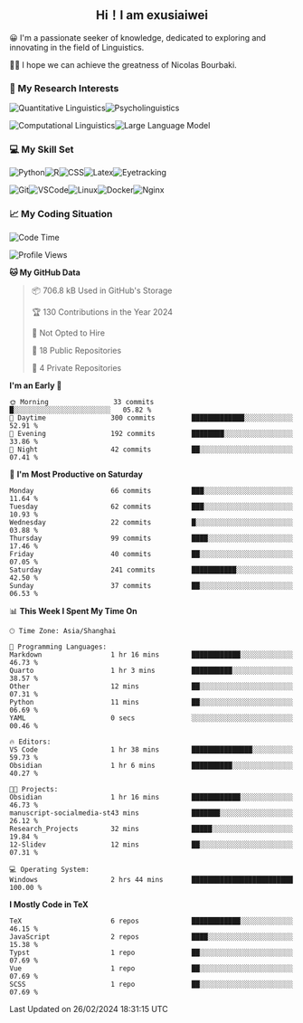   

## <div align="center">Hi！I am exusiaiwei</div>  

😀 I'm a passionate seeker of knowledge, dedicated to exploring and innovating in the field of Linguistics.

🙋‍♂️ I hope we can achieve the greatness of Nicolas Bourbaki.

### 🔬 My Research Interests  

![Quantitative Linguistics](https://img.shields.io/badge/Quantitative%20Linguistics-%230072CC.svg?&style=for-the-badge&logo=appveyor&logoColor=white)![Psycholinguistics](https://img.shields.io/badge/Psycholinguistics-%2301a3a1.svg?&style=for-the-badge&logo=AWS%20Amplify&logoColor=white)

![Computational Linguistics](https://img.shields.io/badge/Computational%20Linguistics-%231877F2.svg?&style=for-the-badge&logo=Markdown&logoColor=white)![Large Language Model](https://img.shields.io/badge/Large%20Language%20Model-%23F76300.svg?&style=for-the-badge&logo=Android&logoColor=white)

### 💻 My Skill Set

![Python](https://img.shields.io/badge/Python-%2314354C.svg?style=for-the-badge&logo=python&logoColor=white&color=2AB3E3)![R](https://img.shields.io/badge/-R-276DC3?style=for-the-badge&logo=r&logoColor=white)![CSS](https://img.shields.io/badge/-CSS-1572B6?style=for-the-badge&logo=css3&logoColor=white)![Latex](https://img.shields.io/badge/-Latex-008080?style=for-the-badge&logo=latex&logoColor=white)![Eyetracking](https://img.shields.io/badge/Eyetracking-%230078D6?style=for-the-badge&logo=SearXNG&logoColor=#3050FF)

![Git](https://img.shields.io/badge/-Git-F05032?style=for-the-badge&logo=git&logoColor=white)![VSCode](https://img.shields.io/badge/-VSCode-007ACC?style=for-the-badge&logo=visual-studio-code&logoColor=white)![Linux](https://img.shields.io/badge/-Linux-FCC624?style=for-the-badge&logo=linux&logoColor=black)![Docker](https://img.shields.io/badge/-Docker-2496ED?style=for-the-badge&logo=docker&logoColor=white)![Nginx](https://img.shields.io/badge/-Nginx-009639?style=for-the-badge&logo=nginx&logoColor=white)

### 📈 My Coding Situation

<!--START_SECTION:waka-->
![Code Time](http://img.shields.io/badge/Code%20Time-41%20hrs%2030%20mins-blue)

![Profile Views](http://img.shields.io/badge/Profile%20Views-0-blue)

**🐱 My GitHub Data** 

> 📦 706.8 kB Used in GitHub's Storage 
 > 
> 🏆 130 Contributions in the Year 2024
 > 
> 🚫 Not Opted to Hire
 > 
> 📜 18 Public Repositories 
 > 
> 🔑 4 Private Repositories 
 > 
**I'm an Early 🐤** 

```text
🌞 Morning                33 commits          █░░░░░░░░░░░░░░░░░░░░░░░░   05.82 % 
🌆 Daytime                300 commits         █████████████░░░░░░░░░░░░   52.91 % 
🌃 Evening                192 commits         ████████░░░░░░░░░░░░░░░░░   33.86 % 
🌙 Night                  42 commits          ██░░░░░░░░░░░░░░░░░░░░░░░   07.41 % 
```
📅 **I'm Most Productive on Saturday** 

```text
Monday                   66 commits          ███░░░░░░░░░░░░░░░░░░░░░░   11.64 % 
Tuesday                  62 commits          ███░░░░░░░░░░░░░░░░░░░░░░   10.93 % 
Wednesday                22 commits          █░░░░░░░░░░░░░░░░░░░░░░░░   03.88 % 
Thursday                 99 commits          ████░░░░░░░░░░░░░░░░░░░░░   17.46 % 
Friday                   40 commits          ██░░░░░░░░░░░░░░░░░░░░░░░   07.05 % 
Saturday                 241 commits         ███████████░░░░░░░░░░░░░░   42.50 % 
Sunday                   37 commits          ██░░░░░░░░░░░░░░░░░░░░░░░   06.53 % 
```


📊 **This Week I Spent My Time On** 

```text
🕑︎ Time Zone: Asia/Shanghai

💬 Programming Languages: 
Markdown                 1 hr 16 mins        ████████████░░░░░░░░░░░░░   46.73 % 
Quarto                   1 hr 3 mins         ██████████░░░░░░░░░░░░░░░   38.57 % 
Other                    12 mins             ██░░░░░░░░░░░░░░░░░░░░░░░   07.31 % 
Python                   11 mins             ██░░░░░░░░░░░░░░░░░░░░░░░   06.69 % 
YAML                     0 secs              ░░░░░░░░░░░░░░░░░░░░░░░░░   00.46 % 

🔥 Editors: 
VS Code                  1 hr 38 mins        ███████████████░░░░░░░░░░   59.73 % 
Obsidian                 1 hr 6 mins         ██████████░░░░░░░░░░░░░░░   40.27 % 

🐱‍💻 Projects: 
Obsidian                 1 hr 16 mins        ████████████░░░░░░░░░░░░░   46.73 % 
manuscript-socialmedia-st43 mins             ███████░░░░░░░░░░░░░░░░░░   26.12 % 
Research_Projects        32 mins             █████░░░░░░░░░░░░░░░░░░░░   19.84 % 
12-Slidev                12 mins             ██░░░░░░░░░░░░░░░░░░░░░░░   07.31 % 

💻 Operating System: 
Windows                  2 hrs 44 mins       █████████████████████████   100.00 % 
```

**I Mostly Code in TeX** 

```text
TeX                      6 repos             ████████████░░░░░░░░░░░░░   46.15 % 
JavaScript               2 repos             ████░░░░░░░░░░░░░░░░░░░░░   15.38 % 
Typst                    1 repo              ██░░░░░░░░░░░░░░░░░░░░░░░   07.69 % 
Vue                      1 repo              ██░░░░░░░░░░░░░░░░░░░░░░░   07.69 % 
SCSS                     1 repo              ██░░░░░░░░░░░░░░░░░░░░░░░   07.69 % 
```




 Last Updated on 26/02/2024 18:31:15 UTC
<!--END_SECTION:waka-->
